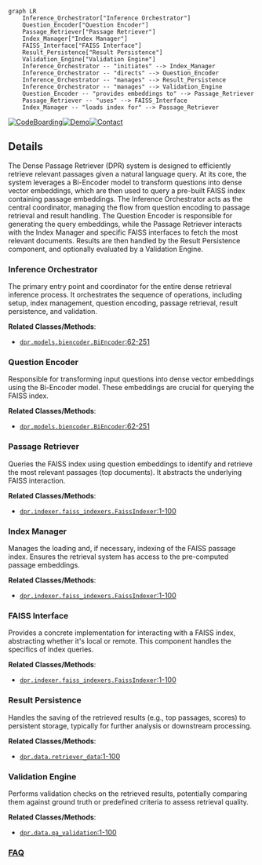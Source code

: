 ```mermaid
graph LR
    Inference_Orchestrator["Inference Orchestrator"]
    Question_Encoder["Question Encoder"]
    Passage_Retriever["Passage Retriever"]
    Index_Manager["Index Manager"]
    FAISS_Interface["FAISS Interface"]
    Result_Persistence["Result Persistence"]
    Validation_Engine["Validation Engine"]
    Inference_Orchestrator -- "initiates" --> Index_Manager
    Inference_Orchestrator -- "directs" --> Question_Encoder
    Inference_Orchestrator -- "manages" --> Result_Persistence
    Inference_Orchestrator -- "manages" --> Validation_Engine
    Question_Encoder -- "provides embeddings to" --> Passage_Retriever
    Passage_Retriever -- "uses" --> FAISS_Interface
    Index_Manager -- "loads index for" --> Passage_Retriever
```

[![CodeBoarding](https://img.shields.io/badge/Generated%20by-CodeBoarding-9cf?style=flat-square)](https://github.com/CodeBoarding/GeneratedOnBoardings)[![Demo](https://img.shields.io/badge/Try%20our-Demo-blue?style=flat-square)](https://www.codeboarding.org/demo)[![Contact](https://img.shields.io/badge/Contact%20us%20-%20contact@codeboarding.org-lightgrey?style=flat-square)](mailto:contact@codeboarding.org)

## Details

The Dense Passage Retriever (DPR) system is designed to efficiently retrieve relevant passages given a natural language query. At its core, the system leverages a Bi-Encoder model to transform questions into dense vector embeddings, which are then used to query a pre-built FAISS index containing passage embeddings. The Inference Orchestrator acts as the central coordinator, managing the flow from question encoding to passage retrieval and result handling. The Question Encoder is responsible for generating the query embeddings, while the Passage Retriever interacts with the Index Manager and specific FAISS interfaces to fetch the most relevant documents. Results are then handled by the Result Persistence component, and optionally evaluated by a Validation Engine.

### Inference Orchestrator
The primary entry point and coordinator for the entire dense retrieval inference process. It orchestrates the sequence of operations, including setup, index management, question encoding, passage retrieval, result persistence, and validation.


**Related Classes/Methods**:

- <a href="https://github.com/facebookresearch/DPR/blob/main/dpr/models/biencoder.py#L62-L251" target="_blank" rel="noopener noreferrer">`dpr.models.biencoder.BiEncoder`:62-251</a>


### Question Encoder
Responsible for transforming input questions into dense vector embeddings using the Bi-Encoder model. These embeddings are crucial for querying the FAISS index.


**Related Classes/Methods**:

- <a href="https://github.com/facebookresearch/DPR/blob/main/dpr/models/biencoder.py#L62-L251" target="_blank" rel="noopener noreferrer">`dpr.models.biencoder.BiEncoder`:62-251</a>


### Passage Retriever
Queries the FAISS index using question embeddings to identify and retrieve the most relevant passages (top documents). It abstracts the underlying FAISS interaction.


**Related Classes/Methods**:

- <a href="https://github.com/facebookresearch/DPR/blob/main/dpr/indexer/faiss_indexers.py#L1-L100" target="_blank" rel="noopener noreferrer">`dpr.indexer.faiss_indexers.FaissIndexer`:1-100</a>


### Index Manager
Manages the loading and, if necessary, indexing of the FAISS passage index. Ensures the retrieval system has access to the pre-computed passage embeddings.


**Related Classes/Methods**:

- <a href="https://github.com/facebookresearch/DPR/blob/main/dpr/indexer/faiss_indexers.py#L1-L100" target="_blank" rel="noopener noreferrer">`dpr.indexer.faiss_indexers.FaissIndexer`:1-100</a>


### FAISS Interface
Provides a concrete implementation for interacting with a FAISS index, abstracting whether it's local or remote. This component handles the specifics of index queries.


**Related Classes/Methods**:

- <a href="https://github.com/facebookresearch/DPR/blob/main/dpr/indexer/faiss_indexers.py#L1-L100" target="_blank" rel="noopener noreferrer">`dpr.indexer.faiss_indexers.FaissIndexer`:1-100</a>


### Result Persistence
Handles the saving of the retrieved results (e.g., top passages, scores) to persistent storage, typically for further analysis or downstream processing.


**Related Classes/Methods**:

- <a href="https://github.com/facebookresearch/DPR/blob/main/dpr/data/retriever_data.py#L1-L100" target="_blank" rel="noopener noreferrer">`dpr.data.retriever_data`:1-100</a>


### Validation Engine
Performs validation checks on the retrieved results, potentially comparing them against ground truth or predefined criteria to assess retrieval quality.


**Related Classes/Methods**:

- <a href="https://github.com/facebookresearch/DPR/blob/main/dpr/data/qa_validation.py#L1-L100" target="_blank" rel="noopener noreferrer">`dpr.data.qa_validation`:1-100</a>




### [FAQ](https://github.com/CodeBoarding/GeneratedOnBoardings/tree/main?tab=readme-ov-file#faq)